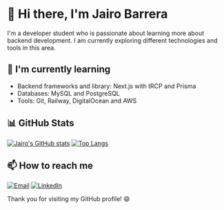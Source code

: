 # 👋 Hi there, I'm Jairo Barrera

I'm a developer student who is passionate about learning more about backend development. I am currently exploring different technologies and tools in this area.

## 🌱 I'm currently learning

- Backend frameworks and library: Next.js with tRCP and Prisma
- Databases: MySQL and PostgreSQL
- Tools: Git, Railway, DigitalOcean and AWS

## 📊 GitHub Stats

[![Jairo's GitHub stats](https://github-readme-stats.vercel.app/api?username=bjairo&show_icons=true&theme=radical)](https://github.com/bjairo/github-readme-stats)
[![Top Langs](https://github-readme-stats.vercel.app/api/top-langs/?username=bjairo&layout=compact)](https://github.com/bjairo/github-readme-stats)

## 📫 How to reach me

[![Email](https://img.shields.io/badge/Email-D14836?style=for-the-badge&logo=gmail&logoColor=white)](jairobarher27@gmail.com)
[![LinkedIn](https://img.shields.io/badge/LinkedIn-0077B5?style=for-the-badge&logo=linkedin&logoColor=white)]([https://www.linkedin.com/in/tuperfil](https://www.linkedin.com/in/jairo-barrera/))

Thank you for visiting my GitHub profile! 😄
